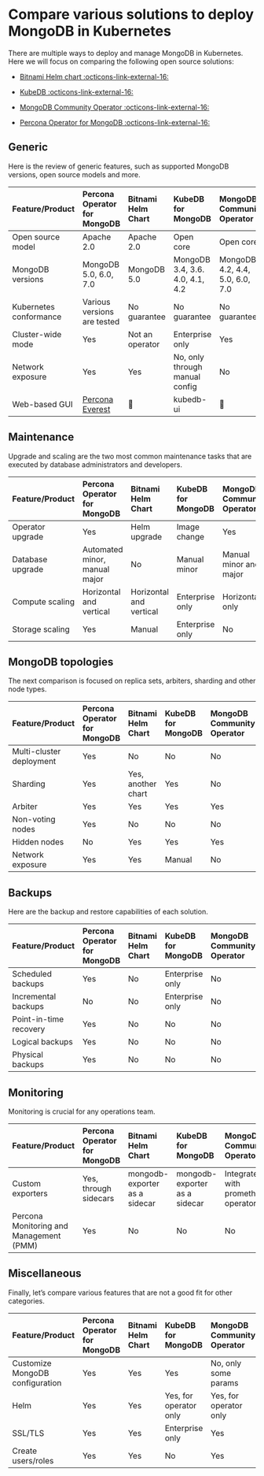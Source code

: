 # Compare various solutions to deploy MongoDB in Kubernetes

There are multiple ways to deploy and manage MongoDB in Kubernetes. Here we will focus on comparing the following open source solutions:

* [Bitnami Helm chart  :octicons-link-external-16:](https://github.com/bitnami/charts/tree/master/bitnami/mongodb)

* [KubeDB  :octicons-link-external-16:](https://github.com/kubedb)

* [MongoDB Community Operator  :octicons-link-external-16:](https://github.com/mongodb/mongodb-kubernetes-operator)

* [Percona Operator for MongoDB  :octicons-link-external-16:](https://github.com/percona/percona-server-mongodb-operator/)

## Generic

Here is the review of generic features, such as supported MongoDB versions, open source models and more.

| Feature/Product   | Percona Operator for MongoDB | Bitnami Helm Chart | KubeDB for MongoDB | MongoDB Community Operator         | MongoDB Enterprise Operator  |
|:------------------|:-----------------------------|:-------------------|:-------------------|:-----------------------------------|:-----------------------------|
| Open source model | Apache 2.0                   | Apache 2.0         | Open core          | Open core                          | Open core                    |
| MongoDB versions  | MongoDB 5.0, 6.0, 7.0        | MongoDB 5.0        | MongoDB 3.4, 3.6. 4.0, 4.1, 4.2 | MongoDB 4.2, 4.4, 5.0, 6.0, 7.0| MongoDB 4.2, 4.4, 5.0, 6.0, 7.0|
| Kubernetes conformance | Various versions are tested | No guarantee   | No guarantee       | No guarantee                       | No guarantee                 |
| Cluster-wide mode | Yes                          | Not an operator    | Enterprise only    | Yes                                | Yes                          |
| Network exposure  | Yes                          | Yes                | No, only through manual config | No                     | Yes                          |
| Web-based GUI     | [Percona Everest](https://docs.percona.com/everest/index.html) | :no_entry_sign: | kubedb-ui | :no_entry_sign:| [MongoDB Atlas](https://www.mongodb.com/docs/atlas/getting-started/)|

## Maintenance

Upgrade and scaling are the two most common maintenance tasks that are executed by database administrators and developers.

| Feature/Product   | Percona Operator for MongoDB | Bitnami Helm Chart | KubeDB for MongoDB | MongoDB Community Operator        | MongoDB Enterprise Operator       |
|:------------------|:-----------------------------|:-------------------|:-------------------|:----------------------------------|:----------------------------------|
| Operator upgrade  | Yes                          | Helm upgrade       | Image change       | Yes                               | Yes                               |
| Database upgrade  | Automated minor, manual major| No                 | Manual minor       | Manual minor and major            | Yes                               |
| Compute scaling   | Horizontal and vertical      | Horizontal and vertical | Enterprise only | Horizontal only                 | Yes                               |
| Storage scaling   | Yes                          | Manual             | Enterprise only    | No                                | Yes                               |

## MongoDB topologies

The next comparison is focused on replica sets, arbiters, sharding and other node types.

| Feature/Product   | Percona Operator for MongoDB | Bitnami Helm Chart | KubeDB for MongoDB | MongoDB Community Operator        | MongoDB Enterprise Operator       |
|:------------------|:-----------------------------|:-------------------|:-------------------|:----------------------------------|:----------------------------------|
| Multi-cluster deployment | Yes                   | No                 | No                 | No                                | Yes                               |
| Sharding          | Yes                          | Yes, another chart | Yes                | No                                | Yes                               |
| Arbiter           | Yes                          | Yes                | Yes                | Yes                               | Yes                               |
| Non-voting nodes  | Yes                          | No                 | No                 | No                                | Yes                               |
| Hidden nodes      | No                           | Yes                | Yes                | Yes                               | Yes                               |
| Network exposure  | Yes                          | Yes                | Manual             | No                                | Yes                               |

## Backups

Here are the backup and restore capabilities of each solution.

| Feature/Product   | Percona Operator for MongoDB | Bitnami Helm Chart | KubeDB for MongoDB | MongoDB Community Operator        | MongoDB Enterprise Operator       |
|:------------------|:-----------------------------|:-------------------|:-------------------|:----------------------------------|:----------------------------------|
| Scheduled backups | Yes                          | No                 | Enterprise only    | No                                | Yes                               |
| Incremental backups | No                         | No                 | Enterprise only    | No                                | No                                |
| Point-in-time recovery | Yes                     | No                 | No                 | No                                | Yes                               |
| Logical backups | Yes                            | No                 | No                 | No                                | Yes                               |
| Physical backups | Yes                           | No                 | No                 | No                                | Yes                               |

## Monitoring

Monitoring is crucial for any operations team.

| Feature/Product   | Percona Operator for MongoDB | Bitnami Helm Chart | KubeDB for MongoDB | MongoDB Community Operator        | MongoDB Enterprise Operator       |
|:------------------|:-----------------------------|:-------------------|:-------------------|:----------------------------------|:----------------------------------|
| Custom exporters  | Yes, through sidecars        | mongodb-exporter as a sidecar | mongodb-exporter as a sidecar | Integrate with prometheus operator |  Integrate with prometheus operator | 
| Percona Monitoring and Management (PMM) | Yes    | No                 | No                 | No                                | No                                |

## Miscellaneous

Finally, let’s compare various features that are not a good fit for other categories.

| Feature/Product   | Percona Operator for MongoDB | Bitnami Helm Chart | KubeDB for MongoDB | MongoDB Community Operator        | MongoDB Enterprise Operator       |
|:------------------|:-----------------------------|:-------------------|:-------------------|:----------------------------------|:----------------------------------|
| Customize MongoDB configuration | Yes            | Yes                | Yes                | No, only some params              | No, only some params              |
| Helm              | Yes                          | Yes                | Yes, for operator only | Yes, for operator only        | Yes, for operator only            |
| SSL/TLS           | Yes                          | Yes                | Enterprise only    | Yes                               | Yes                               |
| Create users/roles| Yes                          | Yes                | No                 | Yes                               | Yes                               |

